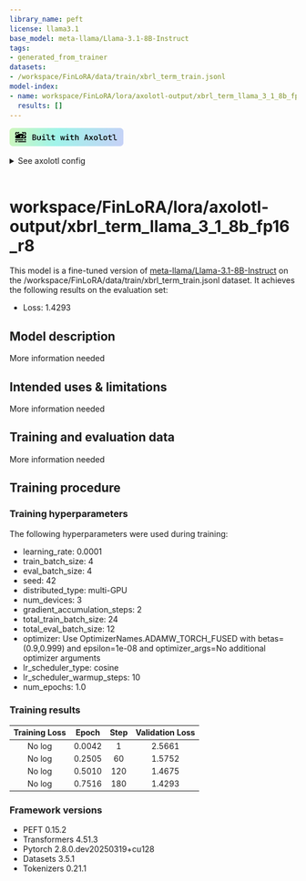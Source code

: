 ```yaml
---
library_name: peft
license: llama3.1
base_model: meta-llama/Llama-3.1-8B-Instruct
tags:
- generated_from_trainer
datasets:
- /workspace/FinLoRA/data/train/xbrl_term_train.jsonl
model-index:
- name: workspace/FinLoRA/lora/axolotl-output/xbrl_term_llama_3_1_8b_fp16_r8
  results: []
---
```


<!-- This model card has been generated automatically according to the information the Trainer had access to. You
should probably proofread and complete it, then remove this comment. -->

[<img src="https://raw.githubusercontent.com/axolotl-ai-cloud/axolotl/main/image/axolotl-badge-web.png" alt="Built with Axolotl" width="200" height="32"/>](https://github.com/axolotl-ai-cloud/axolotl)
<details><summary>See axolotl config</summary>

axolotl version: `0.9.1.post1`
```yaml
base_model: meta-llama/Llama-3.1-8B-Instruct
model_type: LlamaForCausalLM
tokenizer_type: AutoTokenizer
gradient_accumulation_steps: 2
micro_batch_size: 4
num_epochs: 1
learning_rate: 0.0001
optimizer: adamw_torch_fused
lr_scheduler: cosine
load_in_8bit: false
load_in_4bit: false
adapter: lora
lora_r: 8
lora_alpha: 16
lora_dropout: 0.05
lora_target_modules:
- q_proj
- k_proj
- v_proj
datasets:
- path: /workspace/FinLoRA/data/train/xbrl_term_train.jsonl
  type:
    field_instruction: context
    field_output: target
    format: '[INST] {instruction} [/INST]'
    no_input_format: '[INST] {instruction} [/INST]'
val_set_size: 0.02
output_dir: /workspace/FinLoRA/lora/axolotl-output/xbrl_term_llama_3_1_8b_fp16_r8
sequence_len: 4096
gradient_checkpointing: true
logging_steps: 500
warmup_steps: 10
evals_per_epoch: 4
saves_per_epoch: 1
weight_decay: 0.0
special_tokens:
  pad_token: <|end_of_text|>
deepspeed: deepspeed_configs/zero1.json
bf16: auto
tf32: false
chat_template: llama3
wandb_name: xbrl_term_llama_3_1_8b_fp16_r8

```

</details><br>

# workspace/FinLoRA/lora/axolotl-output/xbrl_term_llama_3_1_8b_fp16_r8

This model is a fine-tuned version of [meta-llama/Llama-3.1-8B-Instruct](https://huggingface.co/meta-llama/Llama-3.1-8B-Instruct) on the /workspace/FinLoRA/data/train/xbrl_term_train.jsonl dataset.
It achieves the following results on the evaluation set:
- Loss: 1.4293

## Model description

More information needed

## Intended uses & limitations

More information needed

## Training and evaluation data

More information needed

## Training procedure

### Training hyperparameters

The following hyperparameters were used during training:
- learning_rate: 0.0001
- train_batch_size: 4
- eval_batch_size: 4
- seed: 42
- distributed_type: multi-GPU
- num_devices: 3
- gradient_accumulation_steps: 2
- total_train_batch_size: 24
- total_eval_batch_size: 12
- optimizer: Use OptimizerNames.ADAMW_TORCH_FUSED with betas=(0.9,0.999) and epsilon=1e-08 and optimizer_args=No additional optimizer arguments
- lr_scheduler_type: cosine
- lr_scheduler_warmup_steps: 10
- num_epochs: 1.0

### Training results

| Training Loss | Epoch  | Step | Validation Loss |
|:-------------:|:------:|:----:|:---------------:|
| No log        | 0.0042 | 1    | 2.5661          |
| No log        | 0.2505 | 60   | 1.5752          |
| No log        | 0.5010 | 120  | 1.4675          |
| No log        | 0.7516 | 180  | 1.4293          |


### Framework versions

- PEFT 0.15.2
- Transformers 4.51.3
- Pytorch 2.8.0.dev20250319+cu128
- Datasets 3.5.1
- Tokenizers 0.21.1